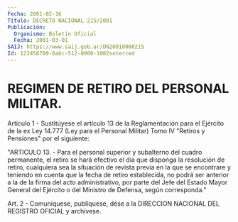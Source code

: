 ```yaml
---
Fecha: 2001-02-16
Título: DECRETO NACIONAL 215/2001
Publicación:
  Organismo: Boletín Oficial
  Fecha: 2001-03-01
SAIJ: https://www.saij.gob.ar/DN20010000215
Id: 123456789-0abc-512-0000-1002soterced
---
```

# REGIMEN DE RETIRO DEL PERSONAL MILITAR.

<a id="1"></a>
Artículo 1 - Sustitúyese el artículo 13 de la Reglamentación para el Ejército de la ex Ley 14.777 (Ley para el Personal Militar) Tomo IV "Retiros y Pensiones" por el siguiente:

"ARTICULO 13. - Para el personal superior y subalterno del cuadro permanente, el retiro se hará efectivo el día que disponga la resolución de retiro, cualquiera sea la situación de revista previa en la que se encontrare y teniendo en cuenta que la fecha de retiro establecida, no podrá ser anterior a la de la firma del acto administrativo, por parte del Jefe del Estado Mayor General del Ejército o del Ministro de Defensa, según corresponda."

<a id="2"></a>
Art. 2 - Comuníquese, publíquese, dése a la DIRECCION NACIONAL DEL REGISTRO OFICIAL y archívese.
